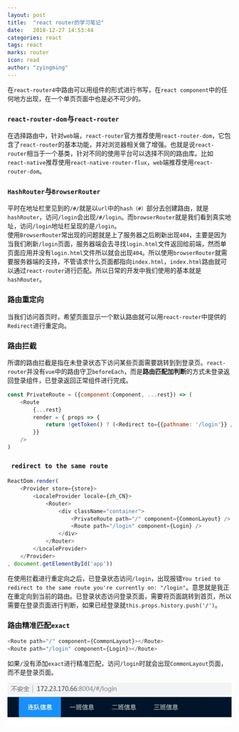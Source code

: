 ```yaml
---
layout: post
title:  "react router的学习笔记"
date:   2018-12-27 14:53:44
categories: react
tags: react
marks: router
icon: read
author: "zyingming"
---
```


在`react-router4`中路由可以用组件的形式进行书写，在`react component`中的任何地方出现，在一个单页页面中也是必不可少的。
### `react-router-dom`与`react-router`
在选择路由中，针对`web`端，`react-router`官方推荐使用`react-router-dom`，它包含了`react-router`的基本功能，并对浏览器相关做了增强。也就是说`react-router`相当于一个基类，针对不同的使用平台可以选择不同的路由库。比如`react-native`推荐使用`react-native-router-flux`，`web`端推荐使用`react-router-dom`。
### `HashRouter`与`BrowserRouter`
平时在地址栏里见到的`/#/`就是以`url`中的`hash（#）`部分去创建路由，就是`hashRouter`，访问`/login`会出现`/#/login`。而`browserRouter`就是我们看到真实地址，访问`/login`地址栏呈现的是`/login`。   <br />
使用`BrowserRouter`常出现的问题就是上了服务器之后刷新出现`404`，主要是因为当我们刷新`/login`页面，服务器端会去寻找`login.html`文件返回给前端，然而单页面应用并没有`login.html`文件所以就会出现`404`。所以使用`browserRouter`就需要服务器端的支持，不管请求什么页面都指向`index.html`，`index.html`路由就可以通过`react-router`进行匹配。所以日常的开发中我们使用的基本就是`hashRouter`。

### 路由重定向
当我们访问首页时，希望页面显示一个默认路由就可以用`react-router`中提供的`Redirect`进行重定向。
### 路由拦截
所谓的路由拦截是指在未登录状态下访问某些页面需要跳转到到登录页。`react-router`并没有`vue`中的路由守卫`beforeEach`，而是**路由匹配加判断**的方式未登录返回登录组件，已登录返回正常组件进行完成。

```javascript
const PrivateRoute = ({component:Component, ...rest}) => (
	<Route
		{...rest}
		render = { props => {
			return !getToken() ? (<Redirect to={{pathname: '/login'}} />) : (<Component {...props} />)
		}}
	/>
)
```
### ` redirect to the same route`

```javascript
ReactDom.render(
	<Provider store={store}>
		<LocaleProvider locale={zh_CN}>
			<Router>
				<div className="container">
					<PrivateRoute path="/" component={CommonLayout} />
					<Route path="/login" component={Login} />
				</div>
			</Router>
		</LocaleProvider>
	</Provider>
, document.getElementById('app'))
```

在使用拦截进行重定向之后，已登录状态访问`/login`，出现报错`You tried to redirect to the same route you're currently on: "/login"`。意思就是我正在重定向到当前的路由。已登录状态访问登录页面，需要将页面跳转到首页，所以需要在登录页面进行判断，如果已经登录就`this.props.history.push('/')`。

### 路由精准匹配`exact`

```javascript
<Route path="/" component={CommonLayout}></Route>
<Route path="/login" component={Login}></Route>
```
如果`/`没有添加`exact`进行精准匹配，访问`/login`时就会出现`CommonLayout`页面，而不是登录页面。

![](/assets/images/pictures/2018-12/router.jpg)

